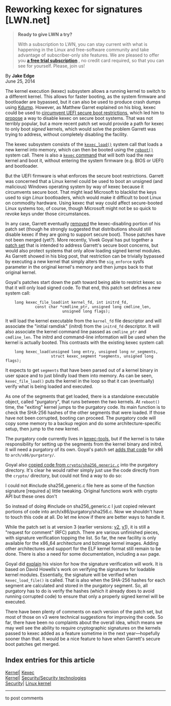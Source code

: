 # Reworking kexec for signatures [LWN.net]

> **Ready to give LWN a try?**
> 
> With a subscription to LWN, you can stay current with what is happening in the Linux and free-software community and take advantage of subscriber-only site features. We are pleased to offer you **[a free trial subscription](https://lwn.net/Promo/nst-trial/claim)** , no credit card required, so that you can see for yourself. Please, join us! 

By **Jake Edge**  
June 25, 2014 

The kernel execution (kexec) subsystem allows a running kernel to switch to a different kernel. This allows for faster booting, as the system firmware and bootloader are bypassed, but it can also be used to produce crash dumps using [Kdump](https://www.kernel.org/doc/Documentation/kdump/kdump.txt). However, as Matthew Garret explained on his blog, kexec could be used to [circumvent UEFI secure boot restrictions](http://mjg59.dreamwidth.org/28746.html), which led him to [propose](/Articles/514985/) a way to disable kexec on secure boot systems. That was not terribly popular, but a more recent patch set would provide a path for kexec to only boot _signed_ kernels, which would solve the problem Garrett was trying to address, without completely disabling the facility. 

The kexec subsystem consists of the [`kexec_load()`](http://man7.org/linux/man-pages/man2/kexec_load.2.html) system call that loads a new kernel into memory, which can then be booted using the [`reboot()`](http://man7.org/linux/man-pages/man2/reboot.2.html) system call. There is also a [`kexec` command](http://linux.die.net/man/8/kexec) that will both load the new kernel and boot it, without entering the system firmware (e.g. BIOS or UEFI) and bootloader. 

But the UEFI firmware is what enforces the secure boot restrictions. Garrett was concerned that a Linux kernel could be used to boot an unsigned (and malicious) Windows operating system by way of kexec because it circumvents secure boot. That might lead Microsoft to blacklist the keys used to sign _Linux_ bootloaders, which would make it difficult to boot Linux on commodity hardware. Using kexec that way could affect secure-booted Linux systems too, of course, though Microsoft might not be so quick to revoke keys under those circumstances. 

In any case, Garrett eventually [removed](/Articles/523367/) the kexec-disabling portion of his patch set (though he strongly suggested that distributions should still disable kexec if they are going to support secure boot). Those patches have not been merged (yet?). More recently, Vivek Goyal has put together a [patch set](/Articles/601213/) that is intended to address Garrett's secure boot concerns, but would also protect systems that only allow loading signed kernel modules. As Garrett showed in his blog post, that restriction can be trivially bypassed by executing a new kernel that simply alters the `sig_enforce` sysfs parameter in the original kernel's memory and then jumps back to that original kernel. 

Goyal's patches start down the path toward being able to restrict kexec so that it will only load signed code. To that end, this patch set defines a new system call: 
    
    
        long kexec_file_load(int kernel_fd, int initrd_fd,
    			 const char *cmdline_ptr, unsigned long cmdline_len,
                             unsigned long flags);
    

It will load the kernel executable from the `kernel_fd` file descriptor and will associate the "initial ramdisk" (initrd) from the `initrd_fd` descriptor. It will also associate the kernel command line passed as `cmdline_ptr` and `cmdline_len`. The initrd and command-line information will be used when the kernel is actually booted. This contrasts with the existing kexec system call: 
    
    
        long kexec_load(unsigned long entry, unsigned long nr_segments,
                        struct kexec_segment *segments, unsigned long flags);
    

It expects to get `segments` that have been parsed out of a kernel binary in user space and to just blindly load them into memory. As can be seen, `kexec_file_load()` puts the kernel in the loop so that it can (eventually) verify what is being loaded and executed. 

As one of the segments that get loaded, there is a standalone executable object, called "purgatory", that runs between the two kernels. At `reboot()` time, the "exiting" kernel jumps to the purgatory code. Its main function is to check the SHA-256 hashes of the other segments that were loaded. If those have not been corrupted, booting can proceed. The purgatory code will copy some memory to a backup region and do some architecture-specific setup, then jump to the new kernel. 

The purgatory code currently lives in [kexec-tools](https://www.kernel.org/pub/linux/utils/kernel/kexec/), but if the kernel is to take responsibility for setting up the segments from the kernel binary and initrd, it will need a purgatory of its own. Goyal's patch set [adds that code](/Articles/603414/) for x86 to `arch/x86/purgatory/`. 

Goyal also [copied code from `crypto/sha256_generic.c`](/Articles/603417/) into the purgatory directory. It's clear he would rather simply just use the code directly from the `crypto/` directory, but could not find a way to do so: 

I could not #include sha256_generic.c file here as some of the function signature [required a] little tweaking. Original functions work with crypto API but these ones don't 

So instead of doing #include on sha256_generic.c I just copied relevant portions of code into arch/x86/purgatory/sha256.c. Now we shouldn't have to touch this code at all. Do let me know if there are better ways to handle it. 

While the patch set is at version 3 (earlier versions: [v2](/Articles/582711/), [v1](/Articles/574400/)), it is still a "request for comment" (RFC) patch. There are various unfinished pieces, with signature verification topping the list. So far, the new facility is only available for the x86_64 architecture and bzImage kernel images. Adding other architectures and support for the ELF kernel format still remain to be done. There is also a need for some documentation, including a `man` page. 

Goyal did [explain](/Articles/603428/) his vision for how the signature verification will work. It is based on David Howells's work on verifying the signatures for loadable kernel modules. Essentially, the signature will be verified when `kexec_load_file()` is called. That is also when the SHA-256 hashes for each segment are calculated and stored in the purgatory segment. So, all purgatory has to do is verify the hashes (which it already does to avoid running corrupted code) to ensure that only a properly signed kernel will be executed. 

There have been plenty of comments on each version of the patch set, but most of those on v3 were technical suggestions for improving the code. So far, there have been no complaints about the overall idea, which means we may well see the ability to require cryptographic signatures on the kernels passed to kexec added as a feature sometime in the next year—hopefully sooner than that. It would be a nice feature to have when Garrett's secure boot patches get merged. 

  
Index entries for this article  
---  
[Kernel](/Kernel/Index)| [Kexec](/Kernel/Index#Kexec)  
[Kernel](/Kernel/Index)| [Security/Security technologies](/Kernel/Index#Security-Security_technologies)  
[Security](/Security/Index/)| [Linux kernel](/Security/Index/#Linux_kernel)  
  


* * *

to post comments 
